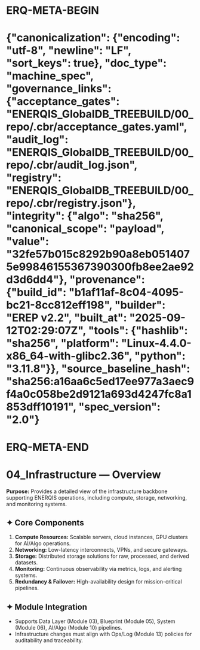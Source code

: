 # ERQ-META-BEGIN
# {"canonicalization": {"encoding": "utf-8", "newline": "LF", "sort_keys": true}, "doc_type": "machine_spec", "governance_links": {"acceptance_gates": "ENERQIS_GlobalDB_TREEBUILD/00_repo/.cbr/acceptance_gates.yaml", "audit_log": "ENERQIS_GlobalDB_TREEBUILD/00_repo/.cbr/audit_log.json", "registry": "ENERQIS_GlobalDB_TREEBUILD/00_repo/.cbr/registry.json"}, "integrity": {"algo": "sha256", "canonical_scope": "payload", "value": "32fe57b015c8292b90a8eb0514075e99846155367390300fb8ee2ae92d3d6dd4"}, "provenance": {"build_id": "b1af11af-8c04-4095-bc21-8cc812eff198", "builder": "EREP v2.2", "built_at": "2025-09-12T02:29:07Z", "tools": {"hashlib": "sha256", "platform": "Linux-4.4.0-x86_64-with-glibc2.36", "python": "3.11.8"}}, "source_baseline_hash": "sha256:a16aa6c5ed17ee977a3aec9f4a0c058be2d9121a693d4247fc8a1853dff10191", "spec_version": "2.0"}
# ERQ-META-END
# 04_Infrastructure — Overview

**Purpose:**
Provides a detailed view of the infrastructure backbone supporting ENERQIS operations, including compute, storage, networking, and monitoring systems.

## ✦ Core Components
1. **Compute Resources:** Scalable servers, cloud instances, GPU clusters for AI/Algo operations.
2. **Networking:** Low-latency interconnects, VPNs, and secure gateways.
3. **Storage:** Distributed storage solutions for raw, processed, and derived datasets.
4. **Monitoring:** Continuous observability via metrics, logs, and alerting systems.
5. **Redundancy & Failover:** High-availability design for mission-critical pipelines.

## ✦ Module Integration
- Supports Data Layer (Module 03), Blueprint (Module 05), System (Module 06), AI/Algo (Module 10) pipelines.
- Infrastructure changes must align with Ops/Log (Module 13) policies for auditability and traceability.
